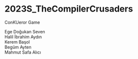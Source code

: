 # 2023S_TheCompilerCrusaders
ConKUeror Game

Ege Doğukan Seven <br />
Halil İbrahim Aydın <br />
Kerem Başol <br />
Begüm Ayten <br /> 
Mahmut Safa Alıcı 

